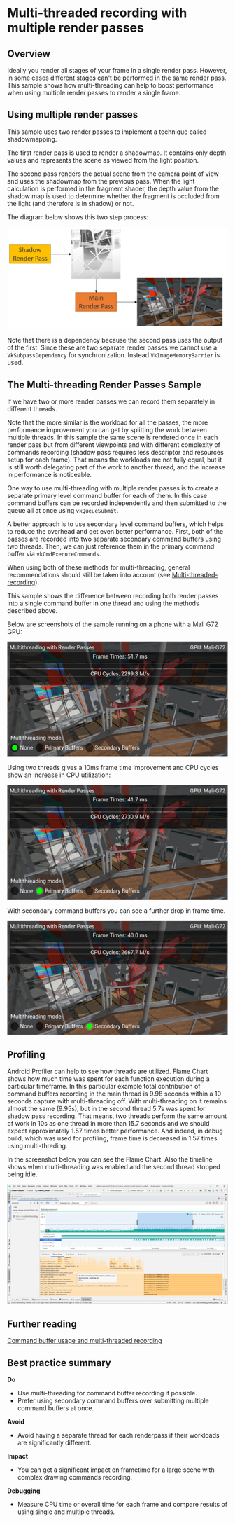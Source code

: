 <!--
- Copyright (c) 2020, Arm Limited and Contributors
-
- SPDX-License-Identifier: Apache-2.0
-
- Licensed under the Apache License, Version 2.0 the "License";
- you may not use this file except in compliance with the License.
- You may obtain a copy of the License at
-
-     http://www.apache.org/licenses/LICENSE-2.0
-
- Unless required by applicable law or agreed to in writing, software
- distributed under the License is distributed on an "AS IS" BASIS,
- WITHOUT WARRANTIES OR CONDITIONS OF ANY KIND, either express or implied.
- See the License for the specific language governing permissions and
- limitations under the License.
-
-->

# Multi-threaded recording with multiple render passes

## Overview

Ideally you render all stages of your frame in a single render pass. However, in some cases different stages can't be performed in the same render pass. This sample shows how multi-threading can help to boost performance when using multiple render passes to render a single frame. 

## Using multiple render passes

 This sample uses two render passes to implement a technique called shadowmapping. 

 The first render pass is used to render a shadowmap. It contains only depth values and represents the scene as viewed from the light position.

 The second pass renders the actual scene from the camera point of view and uses the shadowmap from the previous pass. When the light calculation is performed in the fragment shader, the depth value from the shadow map is used to determine whether the fragment is occluded from the light (and therefore is in shadow) or not.

 The diagram below shows this two step process:

![Render Passes Diagram](images/render_passes_diagram.png)

 Note that there is a dependency because the second pass uses the output of the first. Since these are two separate render passes we cannot use a ``VkSubpassDependency`` for synchronization. Instead ``VkImageMemoryBarrier`` is used.

## The Multi-threading Render Passes Sample

If we have two or more render passes we can record them separately in different threads. 

Note that the more similar is the workload for all the passes, the more performance improvement you can get by splitting the work between multiple threads. In this sample the same scene is rendered once in each render pass but from different viewpoints and with different complexity of commands recording (shadow pass requires less descriptor and resources setup for each frame). That means the workloads are not fully equal, but it is still worth delegating part of the work to another thread, and the increase in performance is noticeable.

One way to use multi-threading with multiple render passes is to create a separate primary level command buffer for each of them. In this case command buffers can be recorded independently and then submitted to the queue all at once using ``vkQueueSubmit``.

A better approach is to use secondary level command buffers, which helps to reduce the overhead and get even better performance. First, both of the passes are recorded into two separate secondary command buffers using two threads. Then, we can just reference them in the primary command buffer via ``vkCmdExecuteCommands``.

When using both of these methods for multi-threading, general recommendations should still be taken into account (see [Multi-threaded-recording](https://github.com/KhronosGroup/Vulkan-Samples/blob/master/samples/performance/command_buffer_usage/command_buffer_usage_tutorial.md#Multi-threaded-recording)).

This sample shows the difference between recording both render passes into a single command buffer in one thread and using the methods described above.

Below are screenshots of the sample running on a phone with a Mali G72 GPU:

![Single Thread](images/no_multi_threading.png)

Using two threads gives a 10ms frame time improvement and CPU cycles show an increase in CPU utilization:

![Primary Command Buffers](images/primary_command_buffers.png)

With secondary command buffers you can see a further drop in frame time.

![Secondary Command Buffers](images/secondary_command_buffers.png)

## Profiling

Android Profiler can help to see how threads are utilized. Flame Chart shows how much time was spent for each function execution during a particular timeframe. In this particular example total contribution of command buffers recording in the main thread is 9.98 seconds within a 10 seconds capture with multi-threading off. With multi-threading on it remains almost the same (9.95s), but in the second thread 5.7s was spent for shadow pass recording. That means, two threads perform the same amount of work in 10s as one thread in more than 15.7 seconds and we should expect approximately 1.57 times better performance. And indeed, in debug build, which was used for profiling, frame time is decreased in 1.57 times using multi-threding.

In the screenshot below you can see the Flame Chart. Also the timeline shows when multi-threading was enabled and the second thread stopped being idle.

![Android Studio Capture](images/android_studio_capture.png)

## Further reading

[Command buffer usage and multi-threaded recording](../command_buffer_usage/command_buffer_usage_tutorial.md)

## Best practice summary

**Do**

* Use multi-threading for command buffer recording if possible.
* Prefer using secondary command buffers over submitting multiple command buffers at once.

**Avoid**

* Avoid having a separate thread for each renderpass if their workloads are significantly different.

**Impact**

* You can get a significant impact on frametime for a large scene with complex drawing commands recording.

**Debugging**

* Measure CPU time or overall time for each frame and compare results of using single and multiple threads.
